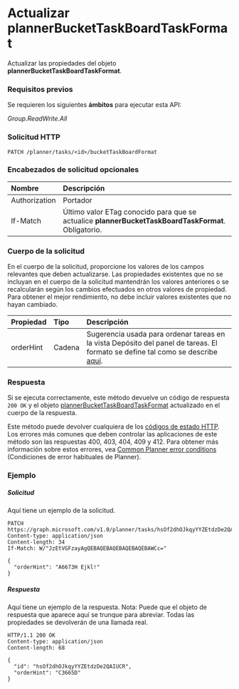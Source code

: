 # <a name="update-plannerbuckettaskboardtaskformat"></a>Actualizar plannerBucketTaskBoardTaskFormat

Actualizar las propiedades del objeto **plannerBucketTaskBoardTaskFormat**.
### <a name="prerequisites"></a>Requisitos previos
Se requieren los siguientes **ámbitos** para ejecutar esta API: 

*Group.ReadWrite.All*

### <a name="http-request"></a>Solicitud HTTP
<!-- { "blockType": "ignored" } -->
```http
PATCH /planner/tasks/<id>/bucketTaskBoardFormat
```
### <a name="optional-request-headers"></a>Encabezados de solicitud opcionales
| Nombre       | Descripción|
|:-----------|:-----------|
| Authorization  | Portador <code>|
| If-Match  | Último valor ETag conocido para que se actualice **plannerBucketTaskBoardTaskFormat**. Obligatorio.|

### <a name="request-body"></a>Cuerpo de la solicitud
En el cuerpo de la solicitud, proporcione los valores de los campos relevantes que deben actualizarse. Las propiedades existentes que no se incluyan en el cuerpo de la solicitud mantendrán los valores anteriores o se recalcularán según los cambios efectuados en otros valores de propiedad. Para obtener el mejor rendimiento, no debe incluir valores existentes que no hayan cambiado.

| Propiedad       | Tipo    |Descripción|
|:---------------|:--------|:----------|
|orderHint|Cadena|Sugerencia usada para ordenar tareas en la vista Depósito del panel de tareas. El formato se define tal como se describe [aquí](../resources/planner_order_hint_format.md).|

### <a name="response"></a>Respuesta
Si se ejecuta correctamente, este método devuelve un código de respuesta `200 OK` y el objeto [plannerBucketTaskBoardTaskFormat](../resources/plannerbuckettaskboardtaskformat.md) actualizado en el cuerpo de la respuesta.

Este método puede devolver cualquiera de los [códigos de estado HTTP](../../../concepts/errors.md). Los errores más comunes que deben controlar las aplicaciones de este método son las respuestas 400, 403, 404, 409 y 412. Para obtener más información sobre estos errores, vea [Common Planner error conditions](../resources/planner_overview.md#common-planner-error-conditions) (Condiciones de error habituales de Planner).

### <a name="example"></a>Ejemplo
##### <a name="request"></a>Solicitud
Aquí tiene un ejemplo de la solicitud.
<!-- {
  "blockType": "request",
  "name": "update_plannerbuckettaskboardtaskformat"
}-->
```http
PATCH https://graph.microsoft.com/v1.0/planner/tasks/hsOf2dhOJkqyYYZEtdzDe2QAIUCR/bucketTaskBoardFormat
Content-type: application/json
Content-length: 34
If-Match: W/"JzEtVGFzayAgQEBAQEBAQEBAQEBAQEBAWCc="

{
  "orderHint": "A6673H Ejkl!"
}
```
##### <a name="response"></a>Respuesta
Aquí tiene un ejemplo de la respuesta. Nota: Puede que el objeto de respuesta que aparece aquí se trunque para abreviar. Todas las propiedades se devolverán de una llamada real.
<!-- {
  "blockType": "response",
  "truncated": true,
  "@odata.type": "microsoft.graph.plannerBucketTaskBoardTaskFormat"
} -->
```http
HTTP/1.1 200 OK
Content-type: application/json
Content-length: 68

{
  "id": "hsOf2dhOJkqyYYZEtdzDe2QAIUCR",
  "orderHint": "C3665D"
}
```

<!-- uuid: 8fcb5dbc-d5aa-4681-8e31-b001d5168d79
2015-10-25 14:57:30 UTC -->
<!-- {
  "type": "#page.annotation",
  "description": "Update plannerbuckettaskboardtaskformat",
  "keywords": "",
  "section": "documentation",
  "tocPath": ""
}-->